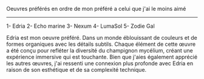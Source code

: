 Oeuvres préférés en ordre de mon préféré a celui que j'ai le moins aimé
________________________________________________________________________

1- Edria
2- Echo marine
3- Nexum
4- LumaSol
5- Zodie Gal

Edria est mon oeuvre préféré. Dans un monde éblouissant de couleurs et de formes organiques avec les détails subtils. Chaque élément de cette œuvre a été conçu pour refléter la diversité du champignon mycélium, créant une expérience immersive qui est touchante. Bien que j'aies également apprécié les autres œuvres, j'ai ressenti une connexion plus profonde avec Edria en raison de son esthétique et de sa complexité technique.
